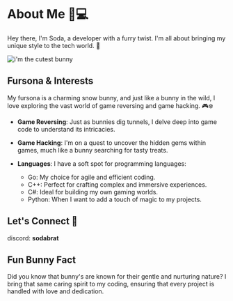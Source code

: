 # About Me 🐇💻

Hey there, I'm Soda, a developer with a furry twist. I'm all about bringing my unique style to the tech world. 🌸

![i'm the cutest bunny](https://i.imgur.com/ZGzwjke.png)

## Fursona & Interests

My fursona is a charming snow bunny, and just like a bunny in the wild, I love exploring the vast world of game reversing and game hacking. 🎮❄️

- **Game Reversing**: Just as bunnies dig tunnels, I delve deep into game code to understand its intricacies.

- **Game Hacking**: I'm on a quest to uncover the hidden gems within games, much like a bunny searching for tasty treats.

- **Languages**: I have a soft spot for programming languages:
  - Go: My choice for agile and efficient coding.
  - C++: Perfect for crafting complex and immersive experiences.
  - C#: Ideal for building my own gaming worlds.
  - Python: When I want to add a touch of magic to my projects.

## Let's Connect 🐾

discord: **sodabrat**

## Fun Bunny Fact

Did you know that bunny's are known for their gentle and nurturing nature? I bring that same caring spirit to my coding, ensuring that every project is handled with love and dedication. 
